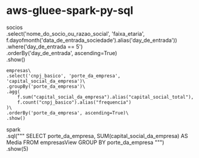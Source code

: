 # aws-gluee-spark-py-sql

socios\
    .select('nome_do_socio_ou_razao_social', 'faixa_etaria', f.dayofmonth('data_de_entrada_sociedade').alias('day_de_entrada'))\
    .where('day_de_entrada == 5')\
    .orderBy('day_de_entrada', ascending=True)\
    .show()
    
    
    empresas\
    .select('cnpj_basico', 'porte_da_empresa', 'capital_social_da_empresa')\
    .groupBy('porte_da_empresa')\
    .agg(
        f.sum("capital_social_da_empresa").alias("capital_social_total"),
        f.count("cnpj_basico").alias("frequencia")
    )\
    .orderBy('porte_da_empresa', ascending=True)\
    .show()  
spark\
    .sql("""
        SELECT porte_da_empresa, SUM(capital_social_da_empresa) AS Media 
            FROM empresasView 
            GROUP BY porte_da_empresa
    """)\
    .show(5)
